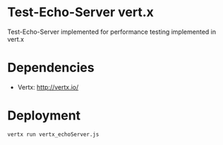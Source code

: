 # Test-Echo-Server vert.x
Test-Echo-Server implemented for performance testing implemented in vert.x
# Dependencies 
* Vertx: http://vertx.io/

# Deployment
```bash
vertx run vertx_echoServer.js
```


